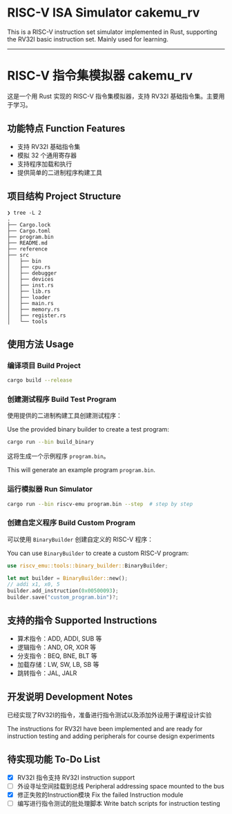 # RISC-V ISA Simulator cakemu_rv

This is a RISC-V instruction set simulator implemented in Rust, supporting the RV32I basic instruction set. Mainly used for learning.

---

# RISC-V 指令集模拟器 cakemu_rv

这是一个用 Rust 实现的 RISC-V 指令集模拟器，支持 RV32I 基础指令集。主要用于学习。

## 功能特点  Function Features

- 支持 RV32I 基础指令集
- 模拟 32 个通用寄存器
- 支持程序加载和执行
- 提供简单的二进制程序构建工具

## 项目结构  Project Structure

```
❯ tree -L 2
.
├── Cargo.lock
├── Cargo.toml
├── program.bin
├── README.md
├── reference
├── src
│   ├── bin
│   ├── cpu.rs
│   ├── debugger
│   ├── devices
│   ├── inst.rs
│   ├── lib.rs
│   ├── loader
│   ├── main.rs
│   ├── memory.rs
│   ├── register.rs
│   └── tools

```

## 使用方法  Usage

### 编译项目  Build Project

```bash
cargo build --release
```

### 创建测试程序  Build Test Program

使用提供的二进制构建工具创建测试程序：

Use the provided binary builder to create a test program:

```bash
cargo run --bin build_binary
```

这将生成一个示例程序 `program.bin`。

This will generate an example program `program.bin`.

### 运行模拟器  Run Simulator

```bash
cargo run --bin riscv-emu program.bin --step  # step by step 
```

### 创建自定义程序  Build Custom Program

可以使用 `BinaryBuilder` 创建自定义的 RISC-V 程序：

You can use `BinaryBuilder` to create a custom RISC-V program:

```rust
use riscv_emu::tools::binary_builder::BinaryBuilder;

let mut builder = BinaryBuilder::new();
// addi x1, x0, 5
builder.add_instruction(0x00500093);
builder.save("custom_program.bin")?;
```

## 支持的指令  Supported Instructions

- 算术指令：ADD, ADDI, SUB 等
- 逻辑指令：AND, OR, XOR 等
- 分支指令：BEQ, BNE, BLT 等
- 加载存储：LW, SW, LB, SB 等
- 跳转指令：JAL, JALR

## 开发说明  Development Notes

已经实现了RV32I的指令，准备进行指令测试以及添加外设用于课程设计实验

The instructions for RV32I have been implemented and are ready for instruction testing and adding peripherals for course design experiments

## 待实现功能  To-Do List

- [x] RV32I 指令支持  RV32I instruction support
- [ ] 外设寻址空间挂载到总线  Peripheral addressing space mounted to the bus
- [x] 修正失败的Instruction模块  Fix the failed Instruction module
- [ ] 编写进行指令测试的批处理脚本  Write batch scripts for instruction testing

